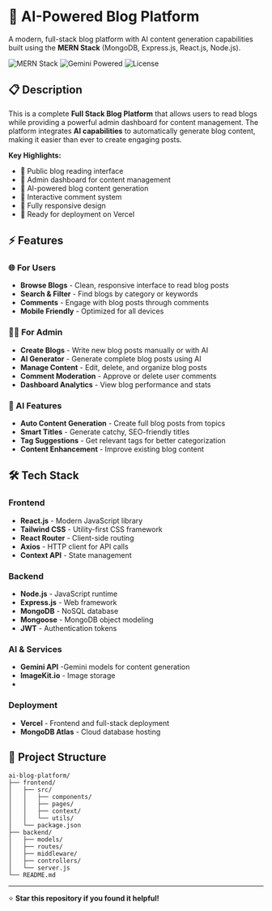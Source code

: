 # 🚀 AI-Powered Blog Platform

A modern, full-stack blog platform with AI content generation capabilities built using the **MERN Stack** (MongoDB, Express.js, React.js, Node.js).

![MERN Stack](https://img.shields.io/badge/Stack-MERN-61DAFB?style=for-the-badge)
![Gemini Powered](https://img.shields.io/badge/AI-Gemini-4285F4?style=for-the-badge&logo=google&logoColor=white)
![License](https://img.shields.io/badge/License-MIT-green?style=for-the-badge)

## 📋 Description

This is a complete **Full Stack Blog Platform** that allows users to read blogs while providing a powerful admin dashboard for content management. The platform integrates **AI capabilities** to automatically generate blog content, making it easier than ever to create engaging posts.

**Key Highlights:**
- 📖 Public blog reading interface
- 🎯 Admin dashboard for content management  
- 🤖 AI-powered blog content generation
- 💬 Interactive comment system
- 📱 Fully responsive design
- 🚀 Ready for deployment on Vercel

## ⚡ Features

### 🌐 For Users
- **Browse Blogs** - Clean, responsive interface to read blog posts
- **Search & Filter** - Find blogs by category or keywords
- **Comments** - Engage with blog posts through comments
- **Mobile Friendly** - Optimized for all devices

### 👨‍💼 For Admin
- **Create Blogs** - Write new blog posts manually or with AI
- **AI Generator** - Generate complete blog posts using AI
- **Manage Content** - Edit, delete, and organize blog posts
- **Comment Moderation** - Approve or delete user comments
- **Dashboard Analytics** - View blog performance and stats

### 🤖 AI Features
- **Auto Content Generation** - Create full blog posts from topics
- **Smart Titles** - Generate catchy, SEO-friendly titles
- **Tag Suggestions** - Get relevant tags for better categorization
- **Content Enhancement** - Improve existing blog content

## 🛠️ Tech Stack

### Frontend
- **React.js** - Modern JavaScript library
- **Tailwind CSS** - Utility-first CSS framework
- **React Router** - Client-side routing
- **Axios** - HTTP client for API calls
- **Context API** - State management

### Backend
- **Node.js** - JavaScript runtime
- **Express.js** - Web framework
- **MongoDB** - NoSQL database
- **Mongoose** - MongoDB object modeling
- **JWT** - Authentication tokens

### AI & Services
- **Gemini API** -Gemini models for content generation
- **ImageKit.io** - Image storage
- 
### Deployment
- **Vercel** - Frontend and full-stack deployment
- **MongoDB Atlas** - Cloud database hosting

## 📁 Project Structure

```
ai-blog-platform/
├── frontend/
│   ├── src/
│   │   ├── components/
│   │   ├── pages/
│   │   ├── context/
│   │   └── utils/
│   └── package.json
├── backend/
│   ├── models/
│   ├── routes/
│   ├── middleware/
│   ├── controllers/
│   └── server.js
└── README.md
```

---

⭐ **Star this repository if you found it helpful!**
